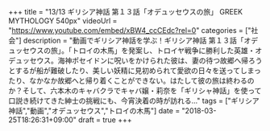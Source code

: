 +++
title =  "13/13 ギリシア神話 第１３話「オデュッセウスの旅」 GREEK MYTHOLOGY 540px"
videoUrl = "https://www.youtube.com/embed/xBW4_ccCEdc?rel=0"
categories = ["社会"]
description = "動画でギリシア神話を学ぶ！ギリシア神話 第１３話「オデュッセウスの旅」。「トロイの木馬」を発案し、トロイヤ戦争に勝利した英雄・オデュッセウス。海神ポセイドンに呪いをかけられた彼は、妻の待つ故郷へ帰ろうとするが船が難破したり、美しい妖精に見初められて愛欲の日々を送ってしまったり、なかなか故郷へと帰り着くことができない。はたして彼の旅は終わるのか？そして、六本木のキャバクラでキャバ嬢・莉奈を「ギリシャ神話」を使って口説き続けてきた紳士の挑戦にも、今宵決着の時が訪れる…"
tags = ["ギリシア神話","動画","オデュッセウス","トロイの木馬"]
date = "2018-03-25T18:26:31+09:00"
draft = true
+++
